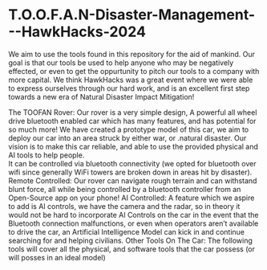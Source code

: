 # T.O.O.F.A.N-Disaster-Management---HawkHacks-2024

We aim to use the tools found in this repository for the aid of mankind. Our goal is that our tools be used to help anyone who may be negatively effected, or even to get the oppurtunity to pitch our tools to a company with more capital. We think HawkHacks was a great event where we were able to express ourselves through our hard work, and is an excellent first step towards a new era of Natural Disaster Impact Mitigation!

The TOOFAN Rover:
	Our rover is a very simple design, A powerful all wheel drive bluetooth enabled car which has many features, and has potential for so much more! We have created a prototype model of this car, we aim to deploy our car into an area struck by either war, or .natural disaster. Our vision is to make this car reliable, and able to use the provided physical and AI tools to help people.   
   It can be controlled via bluetooth connectivity (we opted for bluetooth over wifi since generally WiFi towers are broken down in areas hit by disaster).
Remote Controlled: Our rover can navigate rough terrain and can withstand blunt force, all while being controlled by a bluetooth controller from an Open-Source app on your phone!
   AI Controlled: A feature which we aspire to add is AI controls, we have the camera and the radar, so in theory it would not be hard to incorporate AI Controls on the car in the event that the Bluetooth connection malfunctions, or even when operators aren’t available to drive the car, an Artificial Intelligence Model can kick in and continue searching for and helping civilians.
   Other Tools On The Car: The following tools will cover all the physical, and software tools that the car possess (or will posses in an ideal model)

